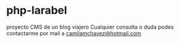# php-larabel
proyecto CMS de un blog viajero
Cualquier consulta o duda podes contactarme por mail a camilamchavez@hotmail.com
